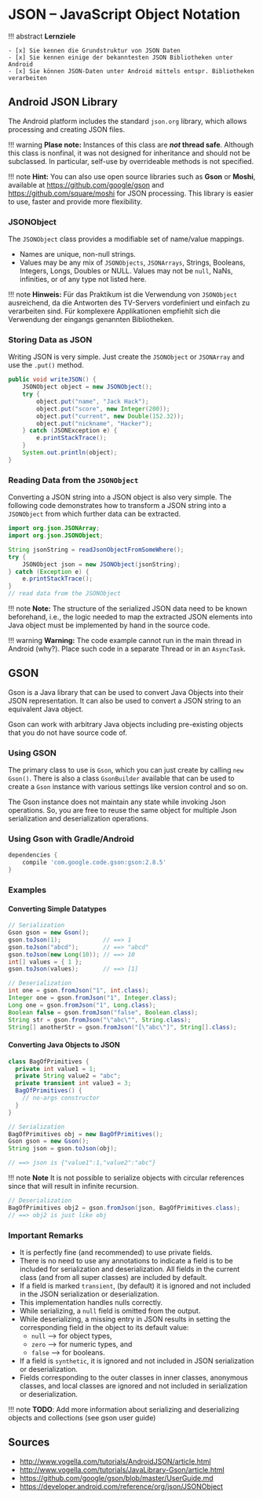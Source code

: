 # JSON – JavaScript Object Notation


!!! abstract 
    **Lernziele**

    - [x] Sie kennen die Grundstruktur von JSON Daten
    - [x] Sie kennen einige der bekanntesten JSON Bibliotheken unter Android 
    - [x] Sie können JSON-Daten unter Android mittels entspr. Bibliotheken verarbeiten
    
## Android JSON Library

The Android platform includes the standard `json.org` library, which allows processing and creating JSON files.

!!! warning
    __Plase note:__ Instances of this class are **_not_ thread safe**. Although this class is nonfinal, it was not designed for inheritance and should not be subclassed. In particular, self-use by overrideable methods is not specified.

!!! note
    __Hint:__ You can also use open source libraries such as __Gson__ or __Moshi__, available at <https://github.com/google/gson> and <https://github.com/square/moshi> for JSON processing. This library is easier to use, faster and provide more flexibility.

### JSONObject

The `JSONObject` class provides a modifiable set of name/value mappings. 

* Names are unique, non-null strings. 
* Values may be any mix of `JSONObjects`, `JSONArrays`, Strings, Booleans, Integers, Longs, Doubles or NULL. Values may not be `null`, NaNs, infinities, or of any type not listed here.

!!! note
    __Hinweis:__ Für das Praktikum ist die Verwendung von `JSONObject` ausreichend, da die Antworten des TV-Servers vordefiniert und einfach zu verarbeiten sind. Für komplexere Applikationen empfiehlt sich die Verwendung der eingangs genannten Bibliotheken.

### Storing Data as JSON

Writing JSON is very simple. Just create the `JSONObject` or `JSONArray` and use the `.put()` method.

``` java
public void writeJSON() {
    JSONObject object = new JSONObject();
    try {
        object.put("name", "Jack Hack");
        object.put("score", new Integer(200));
        object.put("current", new Double(152.32));
        object.put("nickname", "Hacker");
    } catch (JSONException e) {
        e.printStackTrace();
    }
    System.out.println(object);
}
```


### Reading Data from the `JSONObject`

Converting a JSON string into a JSON object is also very simple. The following code demonstrates how to transform a JSON string into a `JSONObject` from which further data can be extracted.

```java
import org.json.JSONArray;
import org.json.JSONObject;

String jsonString = readJsonObjectFromSomeWhere(); 
try {
    JSONObject json = new JSONObject(jsonString);
} catch (Exception e) {
    e.printStackTrace();
}
// read data from the JSONObject
```

!!! note
    __Note:__ The structure of the serialized JSON data need to be known beforehand, i.e., the logic needed to map the extracted JSON elements into Java object must be implemented by hand in the source code.

!!! warning
    __Warning:__ The code example cannot run in the main thread in Android (why?). Place such code in a separate Thread or in an `AsyncTask`.




## GSON

Gson is a Java library that can be used to convert Java Objects into their JSON representation. It can also be used to convert a JSON string to an equivalent Java object.

Gson can work with arbitrary Java objects including pre-existing objects that you do not have source code of.

### Using GSON

The primary class to use is `Gson`, which you can just create by calling `new Gson()`. There is also a class `GsonBuilder` available that can be used to create a `Gson` instance with various settings like version control and so on.

The Gson instance does not maintain any state while invoking Json operations. So, you are free to reuse the same object for multiple Json serialization and deserialization operations.

### Using Gson with Gradle/Android

``` Groovy
dependencies {
    compile 'com.google.code.gson:gson:2.8.5'
}
```

### Examples

#### Converting Simple Datatypes

``` java
// Serialization
Gson gson = new Gson();
gson.toJson(1);            // ==> 1
gson.toJson("abcd");       // ==> "abcd"
gson.toJson(new Long(10)); // ==> 10
int[] values = { 1 };
gson.toJson(values);       // ==> [1]

// Deserialization
int one = gson.fromJson("1", int.class);
Integer one = gson.fromJson("1", Integer.class);
Long one = gson.fromJson("1", Long.class);
Boolean false = gson.fromJson("false", Boolean.class);
String str = gson.fromJson("\"abc\"", String.class);
String[] anotherStr = gson.fromJson("[\"abc\"]", String[].class);
```

#### Converting Java Objects to JSON

``` java
class BagOfPrimitives {
  private int value1 = 1;
  private String value2 = "abc";
  private transient int value3 = 3;
  BagOfPrimitives() {
    // no-args constructor
  }
}

// Serialization
BagOfPrimitives obj = new BagOfPrimitives();
Gson gson = new Gson();
String json = gson.toJson(obj);  

// ==> json is {"value1":1,"value2":"abc"}
```

!!! note
    **Note** It is not possible to serialize objects with circular references since that will result in infinite recursion.

``` java
// Deserialization
BagOfPrimitives obj2 = gson.fromJson(json, BagOfPrimitives.class);
// ==> obj2 is just like obj
```

### Important Remarks

* It is perfectly fine (and recommended) to use private fields.
* There is no need to use any annotations to indicate a field is to be included for serialization and deserialization. All fields in the current class (and from all super classes) are included by default.
* If a field is marked `transient`, (by default) it is ignored and not included in the JSON serialization or deserialization.
* This implementation handles nulls correctly.
* While serializing, a `null` field is omitted from the output.
* While deserializing, a missing entry in JSON results in setting the corresponding field in the object to its default value: 
    * `null` --> for object types, 
    * `zero` --> for numeric types, and 
    * `false` --> for booleans.
* If a field is `synthetic`, it is ignored and not included in JSON serialization or deserialization.
* Fields corresponding to the outer classes in inner classes, anonymous classes, and local classes are ignored and not included in serialization or deserialization.

!!! note
    __TODO__: Add more information about serializing and deserializing objects and collections (see gson user guide)


## Sources

* <http://www.vogella.com/tutorials/AndroidJSON/article.html>
* <http://www.vogella.com/tutorials/JavaLibrary-Gson/article.html>
* <https://github.com/google/gson/blob/master/UserGuide.md>
* <https://developer.android.com/reference/org/json/JSONObject>